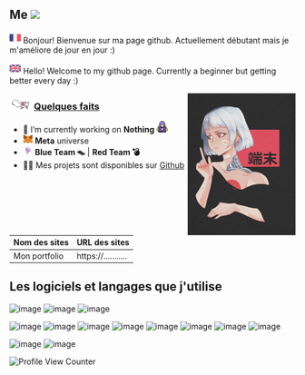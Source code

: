 ## **Me**  <img src="pic/cat.gif" height="25">

<img src="./icon/fr.png" height="20"> Bonjour! Bienvenue sur ma page github. Actuellement débutant mais je m'améliore de jour en jour :)

<img src="./icon/en.png" height="20"> Hello! Welcome to my github page. Currently a beginner but getting better every day :)


<img src="pic/screen.png" align="right" height="250">

<h3><img src="./pic/kyubey.gif" height="20"> <u><b>Quelques faits</b></u></h3>
<ul>
<li>🔭 I’m currently working on <b>Nothing</b> <img src="./pic/hacker.png" height="20">
<li><img src="./icon/metamask.png" height="17"> <b>Meta</b> universe</li>
<li><img src="./pic/skull.png" height="17"> <b>Blue Team 🪤</b> | <b>Red Team 💣</b></li>
<li>👨‍💻 Mes projets sont disponibles sur <a href="https://github.com/lewai1">Github</a></li>
</ul>

| Nom des sites | URL des sites |
| -------------- | :--------- |
| Mon portfolio | https://........... |


## Les logiciels et langages que j'utilise
![image](https://img.shields.io/badge/Signal-%23039BE5.svg?&style=for-the-badge&logo=Signal&logoColor=white)
![image](https://img.shields.io/badge/ProtonMail-8B89CC?style=for-the-badge&logo=protonmail&logoColor=white)
![image](https://img.shields.io/badge/Discord-7289DA?style=for-the-badge&logo=discord&logoColor=white)


![image](https://img.shields.io/badge/JavaScript-323330?style=for-the-badge&logo=javascript&logoColor=F7DF1E)
![image](https://img.shields.io/badge/HTML5-E34F26?style=for-the-badge&logo=html5&logoColor=white)
![image](https://img.shields.io/badge/CSS3-1572B6?style=for-the-badge&logo=css3&logoColor=white)
![image](https://img.shields.io/badge/MySQL-00000F?style=for-the-badge&logo=mysql&logoColor=white)
![image](https://img.shields.io/badge/Node.js-339933?style=for-the-badge&logo=nodedotjs&logoColor=white)
![image](https://img.shields.io/badge/C%23-239120?style=for-the-badge&logo=c-sharp&logoColor=white)
![image](https://img.shields.io/badge/C++-00599C?style=for-the-badge&logo=C%2B%2B&logoColor=white)
![image](https://img.shields.io/badge/Markdown-000000?style=for-the-badge&logo=markdown&logoColor=white)


![image](https://img.shields.io/badge/Windows%2011%20-56347C?&style=for-the-badge&logo=windows&logoColor=white)
![image](https://img.shields.io/badge/Kubuntu-1793D1?style=for-the-badge&logo=kubuntu&logoColor=white)

![Profile View Counter](https://komarev.com/ghpvc/?username=lewai1)
